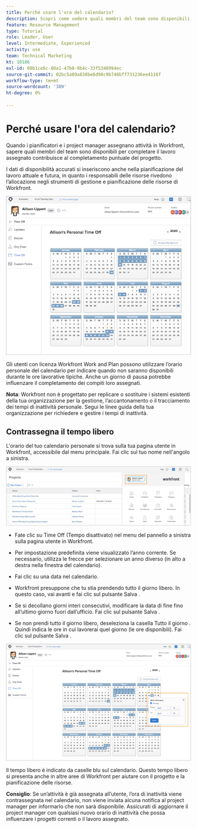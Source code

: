 ```yaml
---
title: Perché usare l'ora del calendario?
description: Scopri come vedere quali membri del team sono disponibili per completare il lavoro assegnato e chi no.
feature: Resource Management
type: Tutorial
role: Leader, User
level: Intermediate, Experienced
activity: use
team: Technical Marketing
kt: 10186
exl-id: 00b1ce6c-80a1-47b0-9b4c-33f5348994ec
source-git-commit: 02bc5a09a838be6d98c9b746bff731236ee4116f
workflow-type: tm+mt
source-wordcount: '389'
ht-degree: 0%

---
```


# Perché usare l&#39;ora del calendario?

Quando i pianificatori e i project manager assegnano attività in Workfront, sapere quali membri del team sono disponibili per completare il lavoro assegnato contribuisce al completamento puntuale del progetto.

I dati di disponibilità accurati si inseriscono anche nella pianificazione del lavoro attuale e futura, in quanto i responsabili delle risorse rivedono l’allocazione negli strumenti di gestione e pianificazione delle risorse di Workfront.

![calendario Pto](assets/pto_01.png)

Gli utenti con licenza Workfront Work and Plan possono utilizzare l’orario personale del calendario per indicare quando non saranno disponibili durante le ore lavorative tipiche. Anche un giorno di pausa potrebbe influenzare il completamento dei compiti loro assegnati.

**Nota**: Workfront non è progettato per replicare o sostituire i sistemi esistenti della tua organizzazione per la gestione, l’accantonamento o il tracciamento dei tempi di inattività personale. Segui le linee guida della tua organizzazione per richiedere e gestire i tempi di inattività.


## Contrassegna il tempo libero

L&#39;orario del tuo calendario personale si trova sulla tua pagina utente in Workfront, accessibile dal menu principale. Fai clic sul tuo nome nell&#39;angolo a sinistra.

![nome utente nel menu principale](assets/pto_02.png)

* Fate clic su Time Off (Tempo disattivato) nel menu del pannello a sinistra sulla pagina utente in Workfront.

* Per impostazione predefinita viene visualizzato l’anno corrente. Se necessario, utilizza le frecce per selezionare un anno diverso (in alto a destra nella finestra del calendario).

* Fai clic su una data nel calendario.

* Workfront presuppone che tu stia prendendo tutto il giorno libero. In questo caso, vai avanti e fai clic sul pulsante Salva .

* Se si decollano giorni interi consecutivi, modificare la data di fine fino all’ultimo giorno fuori dall’ufficio. Fai clic sul pulsante Salva .

* Se non prendi tutto il giorno libero, deseleziona la casella Tutto il giorno . Quindi indica le ore in cui lavorerai quel giorno (le ore disponibili). Fai clic sul pulsante Salva .

![segnare l&#39;ora di interruzione nel calendario personale](assets/pto_03.png)

Il tempo libero è indicato da caselle blu sul calendario. Questo tempo libero si presenta anche in altre aree di Workfront per aiutare con il progetto e la pianificazione delle risorse.

**Consiglio**: Se un’attività è già assegnata all’utente, l’ora di inattività viene contrassegnata nel calendario, non viene inviata alcuna notifica al project manager per informarlo che non sarà disponibile. Assicurati di aggiornare il project manager con qualsiasi nuovo orario di inattività che possa influenzare i progetti correnti o il lavoro assegnato.
